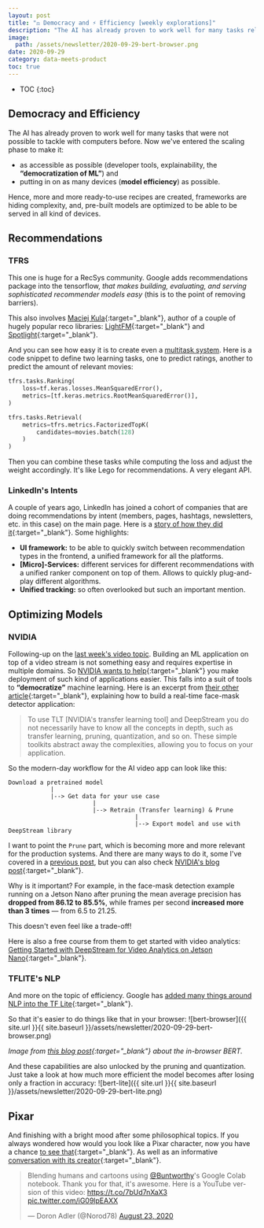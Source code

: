 ```yaml
---
layout: post
title: "⚖️ Democracy and ⚡ Efficiency [weekly explorations]"
description: "The AI has already proven to work well for many tasks related that were not possible to tackle with computers before. Now it's entered the scaling phase."
image:
  path: /assets/newsletter/2020-09-29-bert-browser.png
date: 2020-09-29
category: data-meets-product
toc: true
---
```

* TOC
{:toc}

## Democracy and Efficiency

The AI has already proven to work well for many tasks that were not possible to tackle with computers before. Now we've entered the scaling phase to make it:

* as accessible as possible (developer tools, explainability, the **“democratization of ML”**) and
* putting in on as many devices (**model efficiency**) as possible.

Hence, more and more ready-to-use recipes are created, frameworks are hiding complexity, and, pre-built models are optimized to be able to be served in all kind of devices.

## Recommendations

### TFRS

This one is huge for a RecSys community. Google adds recommendations package into the tensorflow, *that makes building, evaluating, and serving sophisticated recommender models easy* (this is to the point of removing barriers).

This also involves [Maciej Kula](https://twitter.com/maciej_kula?lang=en){:target="_blank"}, author of a couple of hugely popular reco libraries: [LightFM](https://github.com/lyst/lightfm){:target="_blank"} and [Spotlight](https://github.com/maciejkula/spotlight){:target="_blank"}.

And you can see how easy it is to create even a [multitask system](https://www.tensorflow.org/recommenders/examples/multitask). Here is a code snippet to define two learning tasks, one to predict ratings, another to predict the amount of relevant movies:

```python
tfrs.tasks.Ranking(
    loss=tf.keras.losses.MeanSquaredError(),
    metrics=[tf.keras.metrics.RootMeanSquaredError()],
)

tfrs.tasks.Retrieval(
    metrics=tfrs.metrics.FactorizedTopK(
        candidates=movies.batch(128)
    )
)
```

Then you can combine these tasks while computing the loss and adjust the weight accordingly. It's like Lego for recommendations. A very elegant API.

### LinkedIn's Intents

A couple of years ago, LinkedIn has joined a cohort of companies that are doing recommendations by intent (members, pages, hashtags, newsletters, etc. in this case) on the main page. Here is a [story of how they did it](https://engineering.linkedin.com/blog/2020/helping-members-discover-communities-around-interests){:target="_blank"}. Some highlights:

* **UI framework:** to be able to quickly switch between recommendation types in the frontend, a unified framework for all the platforms.
* **[Micro]-Services:** different services for different recommendations with a unified ranker component on top of them. Allows to quickly plug-and-play different algorithms.
* **Unified tracking:** so often overlooked but such an important mention.

## Optimizing Models

### NVIDIA

Following-up on the [last week's video topic](https://www.eliasnema.com/data-meets-product/2020/09/22/newsletter-video.html). Building an ML application on top of a video stream is not something easy and requires expertise in multiple domains. So [NVIDIA wants to help](https://developer.nvidia.com/blog/deploying-models-from-tensorflow-model-zoo-using-deepstream-and-triton-inference-server/){:target="_blank"} you make deployment of such kind of applications easier. This falls into a suit of tools to **“democratize”** machine learning. Here is an excerpt from [their other article](https://developer.nvidia.com/blog/implementing-a-real-time-ai-based-face-mask-detector-application-for-covid-19/){:target="_blank"}, explaining how to build a real-time face-mask detector application:

> To use TLT [NVIDIA's transfer learning tool] and DeepStream you do not necessarily have to know all the concepts in depth, such as transfer learning, pruning, quantization, and so on. These simple toolkits abstract away the complexities, allowing you to focus on your application.

So the modern-day workflow for the AI video app can look like this:

```text
Download a pretrained model
            |
            |--> Get data for your use case
                        |
                        |--> Retrain (Transfer learning) & Prune
                                    |
                                    |--> Export model and use with DeepStream library
```

I want to point the `Prune` part, which is becoming more and more relevant for the production systems. And there are many ways to do it, some I've covered in a [previous post](https://www.eliasnema.com/data-meets-product/2020/07/20/newsletter-gpt.html), but you can also check [NVIDIA's blog post](https://developer.nvidia.com/blog/transfer-learning-toolkit-pruning-intelligent-video-analytics/){:target="_blank"}.

Why is it important? For example, in the face-mask detection example running on a Jetson Nano after pruning the mean average precision has **dropped from 86.12 to 85.5%**, while frames per second **increased more than 3 times** — from 6.5 to 21.25.

This doesn't even feel like a trade-off!

Here is also a free course from them to get started with video analytics: [Getting Started with DeepStream for Video Analytics on Jetson Nano](https://courses.nvidia.com/courses/course-v1:DLI+C-IV-02+V1/about){:target="_blank"}.

### TFLITE's NLP

And more on the topic of efficiency. Google has [added many things around NLP into the TF Lite](https://blog.tensorflow.org/2020/09/whats-new-in-tensorflow-lite-for-nlp.html){:target="_blank"}.

So that it's easier to do things like that in your browser:
![bert-browser]({{ site.url }}{{ site.baseurl }}/assets/newsletter/2020-09-29-bert-browser.png)

*Image from [this blog post](https://blog.tensorflow.org/2020/03/exploring-helpful-uses-for-bert-in-your-browser-tensorflow-js.html){:target="_blank"} about the in-browser BERT.*

And these capabilities are also unlocked by the pruning and quantization. Just take a look at how much more efficient the model becomes after losing only a fraction in accuracy:
![bert-lite]({{ site.url }}{{ site.baseurl }}/assets/newsletter/2020-09-29-bert-lite.png)

## Pixar

And finishing with a bright mood after some philosophical topics. If you always wondered how would you look like a Pixar character, now you have a chance [to see that](https://toonify.justinpinkney.com/){:target="_blank"}.
As well as an informative [conversation with its creator](https://www.youtube.com/watch?v=KZ7BnJb30Cc){:target="_blank"}.

<blockquote class="twitter-tweet"><p lang="en" dir="ltr">Blending humans and cartoons using <a href="https://twitter.com/Buntworthy?ref_src=twsrc%5Etfw">@Buntworthy</a>&#39;s Google Colab notebook. Thank you for that, it&#39;s awesome. Here is a YouTube version of this video: <a href="https://t.co/7bUd7nXaX3">https://t.co/7bUd7nXaX3</a> <a href="https://t.co/iG09lpEAXX">pic.twitter.com/iG09lpEAXX</a></p>&mdash; Doron Adler (@Norod78) <a href="https://twitter.com/Norod78/status/1297513475258953728?ref_src=twsrc%5Etfw">August 23, 2020</a></blockquote> <script async src="https://platform.twitter.com/widgets.js" charset="utf-8"></script>
